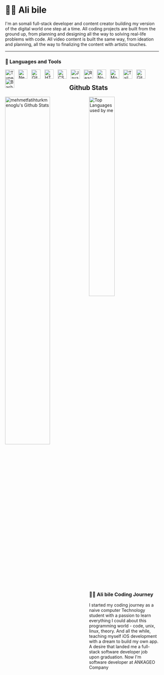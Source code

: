 # 🏄‍♂️ Ali bile

I'm an somali full-stack developer and content creator building my version of the digital world one step at a time. All coding projects are built from the ground up, from planning and designing all the way to solving real-life problems with code. All video content is built the same way, from ideation and planning, all the way to finalizing the content with artistic touches.


---

### 🧰 Languages and Tools



<img align="left" alt="TypeScript" width="30px" style="padding-right:10px;" src="https://cdn.jsdelivr.net/gh/devicons/devicon/icons/typescript/typescript-plain.svg" />
<!-- Add Next.js icon here -->
<img align="left" alt="Next.js" width="30px" style="padding-right:10px;" src="https://cdn.jsdelivr.net/gh/devicons/devicon/icons/nextjs/nextjs-original.svg" />
<img align="left" alt="Git" width="30px" style="padding-right:10px;" src="https://cdn.jsdelivr.net/gh/devicons/devicon/icons/git/git-original.svg" />
<img align="left" alt="HTML" width="30px" style="padding-right:10px;" src="https://cdn.jsdelivr.net/gh/devicons/devicon/icons/html5/html5-plain.svg" />
<img align="left" alt="CSS" width="30px" style="padding-right:10px;" src="https://cdn.jsdelivr.net/gh/devicons/devicon/icons/css3/css3-plain.svg" />
<img align="left" alt="JavaScript" width="30px" style="padding-right:10px;" src="https://cdn.jsdelivr.net/gh/devicons/devicon/icons/javascript/javascript-plain.svg" />
<img align="left" alt="React" width="30px" style="padding-right:10px;" src="https://cdn.jsdelivr.net/gh/devicons/devicon/icons/react/react-original.svg" />
<img align="left" alt="NodeJS" width="30px" style="padding-right:10px;" src="https://cdn.jsdelivr.net/gh/devicons/devicon/icons/nodejs/nodejs-original.svg" />
<!-- Add MongoDB icon here -->
<img align="left" alt="MongoDB" width="30px" style="padding-right:10px;" src="https://cdn.jsdelivr.net/gh/devicons/devicon/icons/mongodb/mongodb-plain.svg" />
<!-- Add Tailwind CSS icon here -->
<img align="left" alt="Tailwind CSS" width="30px" style="padding-right:10px;" src="https://cdn.jsdelivr.net/gh/devicons/devicon/icons/tailwindcss/tailwindcss-plain.svg" />
<img align="left" alt="GitHub" width="30px" style="padding-right:10px;" src="https://cdn.jsdelivr.net/gh/devicons/devicon/icons/github/github-original.svg" />
<img align="left" alt="Bash" width="30px" style="padding-right:10px;" src="https://cdn.jsdelivr.net/gh/devicons/devicon/icons/bash/bash-original.svg" />

<br />
<h2 align="center" background="#E33D80">Github Stats</h2>
<picture>
  <source media="(prefers-color-scheme: dark)" srcset="https://github-readme-stats.vercel.app/api?username=Alibile&show_icons=true&hide=contribs&cache_seconds=86400&theme=radical&bg_color=0D1117&hide_border=true">
  <source media="(prefers-color-scheme: light)" srcset="https://github-readme-stats.vercel.app/api?username=Alibile&show_icons=true&hide=contribs&cache_seconds=86400&hide_border=true">
  <img align="left" alt="mehmetfatihturkmenoglu's Github Stats" src="https://github-readme-stats.vercel.app/api?username=Alibile&show_icons=true&hide=contribs&cache_seconds=86400&theme=radical&bg_color=0D1117&hide_border=true" width="54%"/>
</picture>
<picture>
  <source media="(prefers-color-scheme: dark)" srcset="https://github-readme-stats.vercel.app/api/top-langs/?username=Alibile&langs_count=6&layout=compact&theme=radical&bg_color=0D1117&hide_border=true">
  <source media="(prefers-color-scheme: light)" srcset="https://github-readme-stats.vercel.app/api/top-langs/?username=Alibile&langs_count=6&layout=compact&hide_border=true">
  <img alt="Top Languages used by me" src="https://github-readme-stats.vercel.app/api/top-langs/?username=Alibile&langs_count=6&layout=compact&theme=radical&bg_color=0D1117&hide_border=true" width="40.9%"/>
</picture>
<br />
 <summary><h3>👨‍💻 Ali bile Coding Journey</h3></summary>
   I started my coding journey as a naive computer Technology student with a passion to learn everything I could about this programming world - code, unix, linux, theory. And all the while, teaching myself iOS development with a dream to build my own app. A desire that landed me a full-stack software developer job upon graduation. Now I'm software developer at ANKAGEO Company


